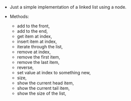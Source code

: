 * Just a simple implementation of a linked list using a node.

* Methods: 
    - add to the front, 
    - add to the end, 
    - get item at index,
    - insert item at index,
    - iterate through the list,
    - remove at index,
    - remove the first item,
    - remove the last item,
    - reverse,
    - set value at index to something new,
    - size,
    - show the current head item,
    - show the current tail item,
    - show the size of the list,